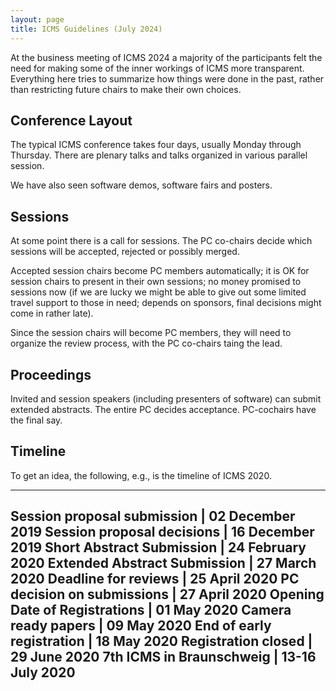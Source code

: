 ```yaml
---
layout: page
title: ICMS Guidelines (July 2024)
---
```


At the business meeting of ICMS 2024 a majority of the participants
felt the need for making some of the inner workings of ICMS more
transparent.  Everything here tries to summarize how things were done
in the past, rather than restricting future chairs to make their own
choices.

## Conference Layout

The typical ICMS conference takes four days, usually Monday through
Thursday.  There are plenary talks and talks organized in various
parallel session.

We have also seen software demos, software fairs and posters.

## Sessions

At some point there is a call for sessions.  The PC co-chairs decide
which sessions will be accepted, rejected or possibly merged.

Accepted session chairs become PC members automatically; it is OK for
session chairs to present in their own sessions; no money promised to
sessions now (if we are lucky we might be able to give out some
limited travel support to those in need; depends on sponsors, final
decisions might come in rather late).

Since the session chairs will become PC members, they will need to
organize the review process, with the PC co-chairs taing the lead.

## Proceedings

Invited and session speakers (including presenters of software) can
submit extended abstracts.  The entire PC decides acceptance.
PC-cochairs have the final say.

## Timeline

To get an idea, the following, e.g., is the timeline of ICMS 2020.

------------------------------------------------
Session proposal submission   |	02 December 2019
Session proposal decisions 	  | 16 December 2019
Short Abstract Submission 	  | 24 February 2020
Extended Abstract Submission  | 27 March 2020
Deadline for reviews 	      | 25 April 2020
PC decision on submissions    | 27 April 2020
Opening Date of Registrations | 01 May 2020
Camera ready papers           | 09 May 2020
End of early registration     | 18 May 2020
Registration closed           | 29 June 2020
7th ICMS in Braunschweig 	  | 13-16 July 2020
-----------------------------------------------
